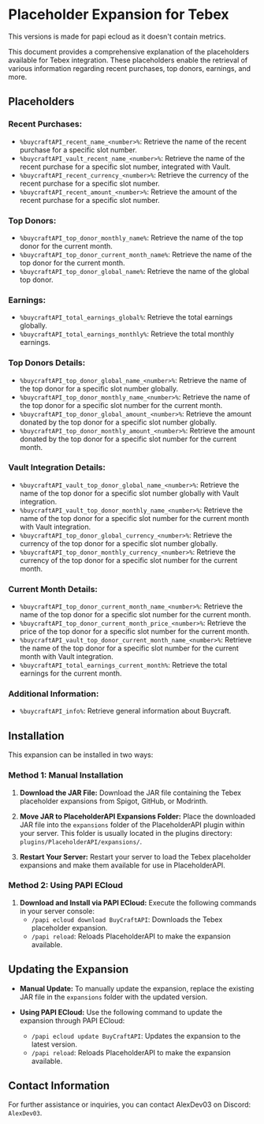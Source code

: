 # Placeholder Expansion for Tebex

This versions is made for papi ecloud as it doesn't contain metrics.

This document provides a comprehensive explanation of the placeholders available for Tebex integration. These placeholders enable the retrieval of various information regarding recent purchases, top donors, earnings, and more.

## Placeholders

### Recent Purchases:
- `%buycraftAPI_recent_name_<number>%`: Retrieve the name of the recent purchase for a specific slot number.
- `%buycraftAPI_vault_recent_name_<number>%`: Retrieve the name of the recent purchase for a specific slot number, integrated with Vault.
- `%buycraftAPI_recent_currency_<number>%`: Retrieve the currency of the recent purchase for a specific slot number.
- `%buycraftAPI_recent_amount_<number>%`: Retrieve the amount of the recent purchase for a specific slot number.

### Top Donors:
- `%buycraftAPI_top_donor_monthly_name%`: Retrieve the name of the top donor for the current month.
- `%buycraftAPI_top_donor_current_month_name%`: Retrieve the name of the top donor for the current month.
- `%buycraftAPI_top_donor_global_name%`: Retrieve the name of the global top donor.

### Earnings:
- `%buycraftAPI_total_earnings_global%`: Retrieve the total earnings globally.
- `%buycraftAPI_total_earnings_monthly%`: Retrieve the total monthly earnings.

### Top Donors Details:
- `%buycraftAPI_top_donor_global_name_<number>%`: Retrieve the name of the top donor for a specific slot number globally.
- `%buycraftAPI_top_donor_monthly_name_<number>%`: Retrieve the name of the top donor for a specific slot number for the current month.
- `%buycraftAPI_top_donor_global_amount_<number>%`: Retrieve the amount donated by the top donor for a specific slot number globally.
- `%buycraftAPI_top_donor_monthly_amount_<number>%`: Retrieve the amount donated by the top donor for a specific slot number for the current month.

### Vault Integration Details:
- `%buycraftAPI_vault_top_donor_global_name_<number>%`: Retrieve the name of the top donor for a specific slot number globally with Vault integration.
- `%buycraftAPI_vault_top_donor_monthly_name_<number>%`: Retrieve the name of the top donor for a specific slot number for the current month with Vault integration.
- `%buycraftAPI_top_donor_global_currency_<number>%`: Retrieve the currency of the top donor for a specific slot number globally.
- `%buycraftAPI_top_donor_monthly_currency_<number>%`: Retrieve the currency of the top donor for a specific slot number for the current month.

### Current Month Details:
- `%buycraftAPI_top_donor_current_month_name_<number>%`: Retrieve the name of the top donor for a specific slot number for the current month.
- `%buycraftAPI_top_donor_current_month_price_<number>%`: Retrieve the price of the top donor for a specific slot number for the current month.
- `%buycraftAPI_vault_top_donor_current_month_name_<number>%`: Retrieve the name of the top donor for a specific slot number for the current month with Vault integration.
- `%buycraftAPI_total_earnings_current_month%`: Retrieve the total earnings for the current month.

### Additional Information:
- `%buycraftAPI_info%`: Retrieve general information about Buycraft.

## Installation

This expansion can be installed in two ways:

### Method 1: Manual Installation
1. **Download the JAR File:**
   Download the JAR file containing the Tebex placeholder expansions from Spigot, GitHub, or Modrinth.

2. **Move JAR to PlaceholderAPI Expansions Folder:**
   Place the downloaded JAR file into the `expansions` folder of the PlaceholderAPI plugin within your server. This folder is usually located in the plugins directory: `plugins/PlaceholderAPI/expansions/`.

3. **Restart Your Server:**
   Restart your server to load the Tebex placeholder expansions and make them available for use in PlaceholderAPI.

### Method 2: Using PAPI ECloud
1. **Download and Install via PAPI ECloud:**
   Execute the following commands in your server console:
    - `/papi ecloud download BuyCraftAPI`: Downloads the Tebex placeholder expansion.
    - `/papi reload`: Reloads PlaceholderAPI to make the expansion available.

## Updating the Expansion
- **Manual Update:**
  To manually update the expansion, replace the existing JAR file in the `expansions` folder with the updated version.

- **Using PAPI ECloud:**
  Use the following command to update the expansion through PAPI ECloud:
    - `/papi ecloud update BuyCraftAPI`: Updates the expansion to the latest version.
    - `/papi reload`: Reloads PlaceholderAPI to make the expansion available.

## Contact Information
For further assistance or inquiries, you can contact AlexDev03 on Discord: `AlexDev03`.

